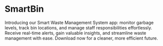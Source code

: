 # SmartBin
Introducing our Smart Waste Management System app: monitor garbage levels, track bin locations, and manage staff responsibilities effortlessly. Receive real-time alerts, gain valuable insights, and streamline waste management with ease. Download now for a cleaner, more efficient future.
